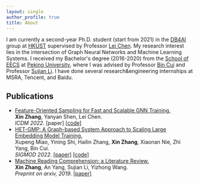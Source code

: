 ```yaml
---
layout: single
author_profile: true
title: About
---
```

<!--header:
    image: /assets/images/ust-photo.jpeg
-->

I am currently a second-year Ph.D. student (start from 2021) in the [DB4AI](https://cse.hkust.edu.hk/db4ai/) group at [HKUST](https://hkust.edu.hk/) supervised by Professor [Lei Chen](https://cse.hkust.edu.hk/~leichen/). My research interest lies in the intersection of Graph Neural Networks and Machine Learning Systems. I received my Bachelor's degree (2016-2020) from the [School of EECS](http://eecs.pku.edu.cn/en/) at [Peking University](https://english.pku.edu.cn/), where I was advised by Professor [Bin Cui](https://cuibinpku.github.io/) and Professor [Sujian Li](https://pku-tangent.github.io/#2-about). I have done several research&engineering internships at MSRA, Tencent, and Baidu.


## Publications

* <u>Feature-Oriented Sampling for Fast and Scalable GNN Training.</u> <br/>**Xin Zhang**, Yanyan Shen, Lei Chen. <br/> *ICDM 2022*. [paper] [[code]](https://github.com/initzhang/FOSGNN.git)
* <u>HET-GMP: A Graph-based System Approach to Scaling Large Embedding Model Training.</u> <br/>Xupeng Miao, Yining Shi, Hailin Zhang, **Xin Zhang**, Xiaonan Nie, Zhi Yang, Bin Cui. <br/>*SIGMOD 2022*. [[paper]](https://dl.acm.org/doi/10.1145/3514221.3517902) [[code]](https://github.com/Hsword/SIGMOD2022_HET-GMP)
* <u>Machine Reading Comprehension: a Literature Review.</u> <br/>**Xin Zhang**, An Yang, Sujian Li, Yizhong Wang. <br/>*Preprint on arxiv, 2019*. [[paper]](https://arxiv.org/abs/1907.01686)

<script type="text/javascript" id="clustrmaps" src="//clustrmaps.com/map_v2.js?d=-eF-Gd5b26Y1KpMTRF0AGBZmeZAB5tmJ24HwGwWalNw&cl=ffffff&w=a"></script>
